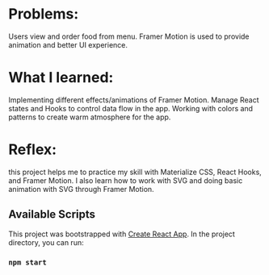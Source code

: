 # Problems:

Users view and order food from menu. Framer Motion is used to provide animation and better UI experience.

# What I learned:

Implementing different effects/animations of Framer Motion.
Manage React states and Hooks to control data flow in the app.
Working with colors and patterns to create warm atmosphere for the app.

# Reflex:

this project helps me to practice my skill with Materialize CSS, React Hooks, and Framer Motion.
I also learn how to work with SVG and doing basic animation with SVG through Framer Motion.

## Available Scripts

This project was bootstrapped with [Create React App](https://github.com/facebook/create-react-app).
In the project directory, you can run:

### `npm start`

